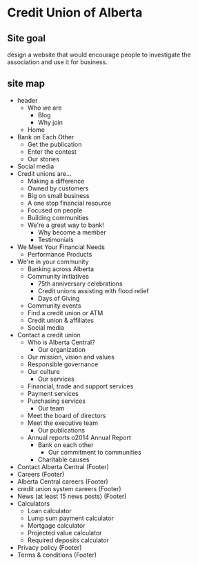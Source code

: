 # Credit Union of Alberta
## Site goal
  design a website that would encourage people to investigate the association and use it for business.

## site map
- header
  - Who we are
    - Blog
    - Why join
  - Home
- Bank on Each Other
  - Get the publication
  - Enter the contest
  - Our stories
- Social media
- Credit unions are...
  - Making a difference
  - Owned by customers
  - Big on small business
  - A one stop financial resource
  - Focused on people
  - Building communities
  - We're a great way to bank!
    - Why become a member
    - Testimonials
- We Meet Your Financial Needs
  - Performance Products
- We're in your community
  - Banking across Alberta
  - Community initiatives
    - 75th anniversary celebrations
    - Credit unions assisting with flood relief
    - Days of Giving
  - Community events
  - Find a credit union or ATM
  - Credit union & affiliates
  - Social media
- Contact a credit union
  - Who is Alberta Central?
    - Our organization
  - Our mission, vision and values
  - Responsible governance
  - Our culture
    - Our services
  - Financial, trade and support services
  - Payment services
  - Purchasing services
    - Our team
  - Meet the board of directors
  - Meet the executive team
    - Our publications
  - Annual reports
  o2014 Annual Report
    - Bank on each other
      - Our commitment to communities
    - Charitable causes
- Contact Alberta Central (Footer)
- Careers (Footer)
- Alberta Central careers (Footer)
- credit union system careers (Footer)
- News (at least 15 news posts) (Footer)
- Calculators
  - Loan calculator
  - Lump sum payment calculator
  - Mortgage calculator
  - Projected value calculator
  - Required deposits calculator
- Privacy policy (Footer)
- Terms & conditions (Footer)